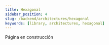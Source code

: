 ```yaml
---
title: Hexagonal
sidebar_position: 4
slug: /backend/architectures/hexagonal
keywords: [library, architectures, hexagonal]
---
```


Página en construcción
